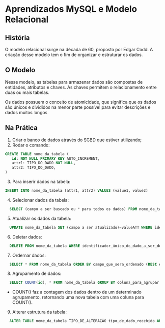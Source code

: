 # Aprendizados MySQL e Modelo Relacional

## História

O modelo relacional surge na década de 60, proposto por Edgar Codd. A criação desse modelo tem o fim de organizar e estruturar os dados.

## O Modelo

Nesse modelo, as tabelas para armazenar dados são compostas de entidades, atributos e chaves. As chaves permitem o relacionamento entre duas ou mais tabelas.

Os dados possuem o conceito de atomicidade, que significa que os dados são únicos e divididos na menor parte possível para evitar descrições e dados muitos longos.

## Na Prática

 1. Criar o banco de dados através do SGBD que estiver utilizando;
 2. Rodar o comando:

```SQL
CREATE TABLE nome_da_tabela (
   id: NOT NULL PRIMARY KEY AUTO_INCREMENT,
   attr1: TIPO_DO_DADO NOT NULL,
   attr2: TIPO_DO_DADO,
)
```

 3. Para inserir dados na tabela:

```SQL
INSERT INTO nome_da_tabela (attr1, attr2) VALUES (value1, value2)
```
 
 4. Selecionar dados da tabela:

```SQL
  SELECT (campo a ser buscado ou * para todos os dados) FROM nome_da_tabela
```

 5. Atualizar os dados da tabela:

```SQL
  UPDATE nome_da_tabela SET (campo a ser atualizado)=valueATT WHERE identificador_único_do_dado_a_ser_alterado
```

 6. Deletar dados:

```SQL
  DELETE FROM nome_da_tabela WHERE identificador_único_do_dado_a_ser_deletado
```

 7. Ordernar dados:

```SQL
  SELECT * FROM nome_da_tabela ORDER BY campo_que_sera_ordenado (DESC opcional)
```

 8. Agrupamento de dados:

```SQL
  SELECT COUNT(id), * FROM nome_da_tabela GROUP BY coluna_para_agrupar
```

 - COUNT() faz a contagem dos dados dentro de um determinado agrupamento, retornando uma nova tabela com uma coluna para COUNT().

 9. Alterar estrutura da tabela:

```SQL
  ALTER TABLE nome_da_tabela TIPO_DE_ALTERAÇÃO tipo_de_dado_recebido AFTER coluna_já_existente
```